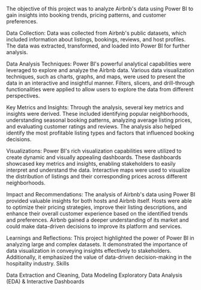 The objective of this project was to analyze Airbnb's data using Power BI to gain insights into booking trends, pricing patterns, and customer preferences.

Data Collection:
Data was collected from Airbnb's public datasets, which included information about listings, bookings, reviews, and host profiles. The data was extracted, transformed, and loaded into Power BI for further analysis.

Data Analysis Techniques:
Power BI's powerful analytical capabilities were leveraged to explore and analyze the Airbnb data. Various data visualization techniques, such as charts, graphs, and maps, were used to present the data in an interactive and insightful manner. Filters, slicers, and drill-through functionalities were applied to allow users to explore the data from different perspectives.

Key Metrics and Insights:
Through the analysis, several key metrics and insights were derived. These included identifying popular neighborhoods, understanding seasonal booking patterns, analyzing average listing prices, and evaluating customer ratings and reviews. The analysis also helped identify the most profitable listing types and factors that influenced booking decisions.

Visualizations:
Power BI's rich visualization capabilities were utilized to create dynamic and visually appealing dashboards. These dashboards showcased key metrics and insights, enabling stakeholders to easily interpret and understand the data. Interactive maps were used to visualize the distribution of listings and their corresponding prices across different neighborhoods.

Impact and Recommendations:
The analysis of Airbnb's data using Power BI provided valuable insights for both hosts and Airbnb itself. Hosts were able to optimize their pricing strategies, improve their listing descriptions, and enhance their overall customer experience based on the identified trends and preferences. Airbnb gained a deeper understanding of its market and could make data-driven decisions to improve its platform and services.

Learnings and Reflections:
This project highlighted the power of Power BI in analyzing large and complex datasets. It demonstrated the importance of data visualization in conveying insights effectively to stakeholders. Additionally, it emphasized the value of data-driven decision-making in the hospitality industry.
Skills

Data Extraction and Cleaning, Data Modeling Exploratory Data Analysis (EDA) & Interactive Dashboards
